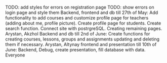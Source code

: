 TODO: add styles for errors on registration page TODO: show errors on login page and style them Backend, frontend and db till 27th of May: Add functionality to add courses and customize profile page for teachers (adding about me, profile picture). Create profile page for students. Create search function. Connect site with postrgreSQL. Creating remaining pages. Arystan, Akzhol Backend and db till 2nd of June: Create functions for creating courses, lessons, groups and assignments updating and deleting them if necessary. Arystan, Altynay frontend and presentation till 10th of June: Backend, Debug, create presentation, fill database with data. Everyone
